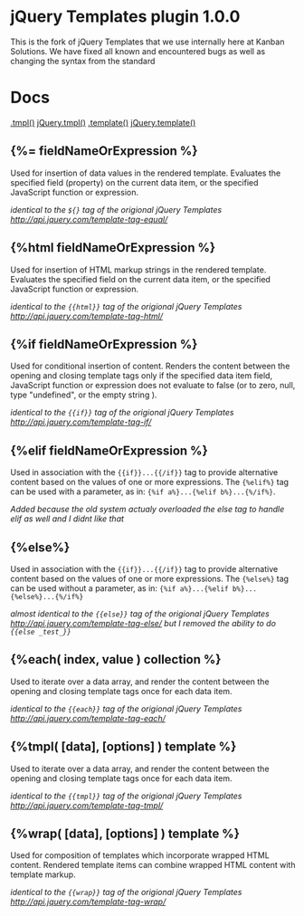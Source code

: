 jQuery Templates plugin 1.0.0
====
This is the fork of jQuery Templates that we use internally here at Kanban Solutions. We have fixed all known and encountered bugs as well as changing the syntax from the standard

Docs
====

[.tmpl()](http://api.jquery.com/tmpl/)
[jQuery.tmpl()](http://api.jquery.com/jquery.tmpl/)
[.template()](http://api.jquery.com/template/)
[jQuery.template()](http://api.jquery.com/jQuery.template/)

{%= fieldNameOrExpression %}
----
Used for insertion of data values in the rendered template. Evaluates the specified field (property) on the current data item, or the specified JavaScript function or expression.

_identical to the `${}` tag of the origional jQuery Templates http://api.jquery.com/template-tag-equal/_

{%html fieldNameOrExpression %}
----
Used for insertion of HTML markup strings in the rendered template. Evaluates the specified field on the current data item, or the specified JavaScript function or expression.

_identical to the `{{html}}` tag of the origional jQuery Templates http://api.jquery.com/template-tag-html/_

{%if fieldNameOrExpression %}
----
Used for conditional insertion of content. Renders the content between the opening and closing template tags only if the specified data item field, JavaScript function or expression does not evaluate to false (or to zero, null, type "undefined", or the empty string ).

_identical to the `{{if}}` tag of the origional jQuery Templates http://api.jquery.com/template-tag-if/_

{%elif fieldNameOrExpression %}
----
Used in association with the `{{if}}...{{/if}}` tag to provide alternative content based on the values of one or more expressions. The `{%elif%}` tag can be used with a parameter, as in: `{%if a%}...{%elif b%}...{%/if%}`.

_Added because the old system actualy overloaded the else tag to handle elif as well and I didnt like that_

{%else%}
----
Used in association with the `{{if}}...{{/if}}` tag to provide alternative content based on the values of one or more expressions. The `{%else%}` tag can be used without a parameter, as in: `{%if a%}...{%elif b%}...{%else%}...{%/if%}`

_almost identical to the `{{else}}` tag of the origional jQuery Templates http://api.jquery.com/template-tag-else/ but I removed the ability to do `{{else _test_}}`_


{%each( index, value ) collection %}
----
Used to iterate over a data array, and render the content between the opening and closing template tags once for each data item.

_identical to the `{{each}}` tag of the origional jQuery Templates http://api.jquery.com/template-tag-each/_


{%tmpl( [data], [options] ) template %}
----
Used to iterate over a data array, and render the content between the opening and closing template tags once for each data item.

_identical to the `{{tmpl}}` tag of the origional jQuery Templates http://api.jquery.com/template-tag-tmpl/_


{%wrap( [data], [options] ) template %}
----
Used for composition of templates which incorporate wrapped HTML content. Rendered template items can combine wrapped HTML content with template markup.

_identical to the `{{wrap}}` tag of the origional jQuery Templates http://api.jquery.com/template-tag-wrap/_
